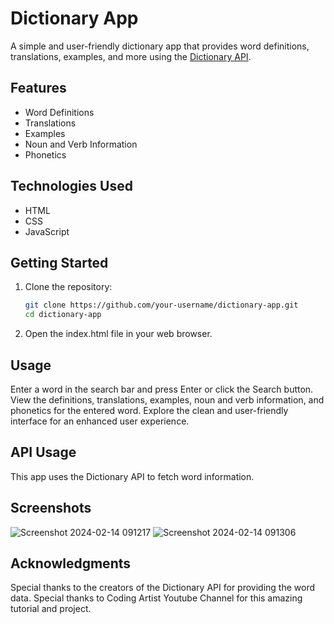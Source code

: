 # Dictionary App

A simple and user-friendly dictionary app that provides word definitions, translations, examples, and more using the [Dictionary API](https://api.dictionaryapi.dev/api/v2/entries/en/).

## Features

- Word Definitions
- Translations
- Examples
- Noun and Verb Information
- Phonetics

## Technologies Used

- HTML
- CSS
- JavaScript

## Getting Started

1. Clone the repository:

   ```bash
   git clone https://github.com/your-username/dictionary-app.git
   cd dictionary-app
   
2. Open the index.html file in your web browser.

## Usage
Enter a word in the search bar and press Enter or click the Search button.
View the definitions, translations, examples, noun and verb information, and phonetics for the entered word.
Explore the clean and user-friendly interface for an enhanced user experience.


## API Usage
This app uses the Dictionary API to fetch word information.

## Screenshots
![Screenshot 2024-02-14 091217](https://github.com/ajhalodwala91/Dictionary-App/assets/108600931/50d2296a-1591-4de9-85ee-bb0806a7717b)
![Screenshot 2024-02-14 091306](https://github.com/ajhalodwala91/Dictionary-App/assets/108600931/d670a264-55fa-432f-b2e7-94024cd6c5fb)


## Acknowledgments
Special thanks to the creators of the Dictionary API for providing the word data.
Special thanks to Coding Artist Youtube Channel for this amazing tutorial and project.
